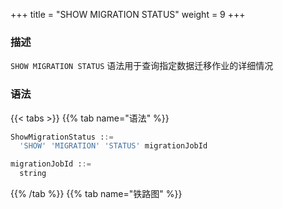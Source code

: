 +++
title = "SHOW MIGRATION STATUS"
weight = 9
+++

### 描述

`SHOW MIGRATION STATUS` 语法用于查询指定数据迁移作业的详细情况

### 语法

{{< tabs >}}
{{% tab name="语法" %}}
```sql
ShowMigrationStatus ::=
  'SHOW' 'MIGRATION' 'STATUS' migrationJobId 

migrationJobId ::=
  string
```
{{% /tab %}}
{{% tab name="铁路图" %}}
<iframe frameborder="0" name="diagram" id="diagram" width="100%" height="100%"></iframe>
{{% /tab %}}
{{< /tabs >}}

### 补充说明

- `migrationJobId` 需要通过 `SHOW MIGRATION LIST` 语法查询获得

### 返回值说明

| 列                             | 说明               |
|--------------------------------|-------------------|
| item                           | 数据迁移作业分片编号 |
| data source                    | 数据迁移源          |
| status                         | 数据迁移作业状态     |
| processed_records_count        | 处理数据行数        |
| inventory_finished_percentage  | 数据迁移作业完成度   |
| incremental_idle_seconds       | 增量闲置时间        |
| error_message                  | 错误信息提示        |

### 示例

- 查询指定数据迁移作业的详细情况

```sql
SHOW MIGRATION STATUS 'j010180026753ef0e25d3932d94d1673ba551';
```

```sql
mysql> SHOW MIGRATION STATUS 'j010180026753ef0e25d3932d94d1673ba551';
+------+-------------+--------------------------+--------+-------------------------+-------------------------------+--------------------------+---------------+
| item | data_source | status                   | active | processed_records_count | inventory_finished_percentage | incremental_idle_seconds | error_message |
+------+-------------+--------------------------+--------+-------------------------+-------------------------------+--------------------------+---------------+
| 0    | ds_1        | EXECUTE_INCREMENTAL_TASK | true   | 6                       | 100                           | 25                       |               |
+------+-------------+--------------------------+--------+-------------------------+-------------------------------+--------------------------+---------------+
1 row in set (0.01 sec)
```

### 保留字

`SHOW`、`MIGRATION`、`STATUS`

### 相关链接

- [保留字](/cn/reference/distsql/syntax/reserved-word/)